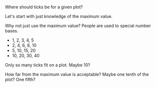 Where should ticks be for a given plot?

Let's start with just knowledge of the maximum value.

Why not just use the maximum value? People are used to special number bases.

* 1, 2, 3, 4, 5
* 2, 4, 6, 8, 10
* 5, 10, 15, 20
* 10, 20, 30, 40

Only so many ticks fit on a plot. Maybe 10?

How far from the maximum value is acceptable? Maybe one tenth of the plot?
One fifth?
